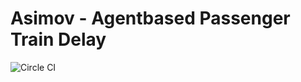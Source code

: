 # Asimov - Agentbased Passenger Train Delay


![Circle CI](https://circleci.com/gh/APTD/Simulation.svg?style=shield)
